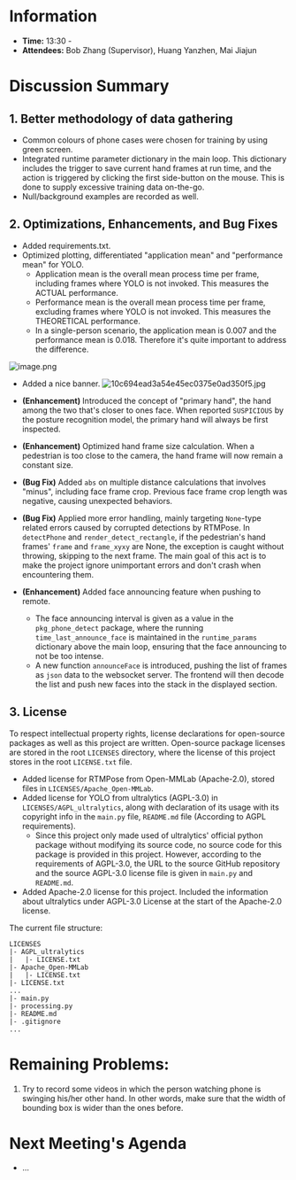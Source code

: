 # Information
- **Time:** 13:30 - 
- **Attendees:** Bob Zhang (Supervisor), Huang Yanzhen, Mai Jiajun
# Discussion Summary

## 1. Better methodology of data gathering
- Common colours of phone cases were chosen for training by using green screen.
- Integrated runtime parameter dictionary in the main loop. This dictionary includes the trigger to save current hand frames at run time, and the action is triggered by clicking the first side-button on the mouse. This is done to supply excessive training data on-the-go.
- Null/background examples are recorded as well. 

## 2. Optimizations, Enhancements, and Bug Fixes
- Added requirements.txt.
- Optimized plotting, differentiated "application mean" and "performance mean" for YOLO.
	- Application mean is the overall mean process time per frame, including frames where YOLO is not invoked. This measures the ACTUAL performance.
	- Performance mean is the overall mean process time per frame, excluding frames where YOLO is not invoked. This measures the THEORETICAL performance.
	- In a single-person scenario, the application mean is 0.007 and the performance mean is 0.018. Therefore it's quite important to address the difference.

![image.png](https://s2.loli.net/2025/02/19/czVgbA9xSUXtTv3.png)

- Added a nice banner.
![10c694ead3a54e45ec0375e0ad350f5.jpg](https://s2.loli.net/2025/02/19/7Ln8oyBCePxXmAg.jpg)

- **(Enhancement)** Introduced the concept of "primary hand", the hand among the two that's closer to ones face. When reported `SUSPICIOUS` by the posture recognition model, the primary hand will always be first inspected.
- **(Enhancement)** Optimized hand frame size calculation. When a pedestrian is too close to the camera, the hand frame will now remain a constant size.
- **(Bug Fix)** Added `abs` on multiple distance calculations that involves "minus", including face frame crop. Previous face frame crop length was negative, causing unexpected behaviors.
- **(Bug Fix)** Applied more error handling, mainly targeting `None`-type related errors caused by corrupted detections by RTMPose. In `detectPhone` and `render_detect_rectangle`, if the pedestrian's hand frames' `frame` and `frame_xyxy` are None, the exception is caught without throwing, skipping to the next frame. The main goal of this act is to make the project ignore unimportant errors and don't crash when encountering them.
- **(Enhancement)** Added face announcing feature when pushing to remote.
	- The face announcing interval is given as a value in the `pkg_phone_detect` package, where the running `time_last_announce_face` is maintained in the  `runtime_params` dictionary above the main loop, ensuring that the face announcing to not be too intense.
	- A new function `announceFace` is introduced, pushing the list of frames as `json` data to the websocket server. The frontend will then decode the list and push new faces into the stack in the displayed section.

## 3. License
To respect intellectual property rights, license declarations for open-source packages as well as this project are written. Open-source package licenses are stored in the root `LICENSES` directory, where the license of this project stores in the root `LICENSE.txt` file.
- Added license for RTMPose from Open-MMLab (Apache-2.0), stored files in `LICENSES/Apache_Open-MMLab`.
- Added license for YOLO from ultralytics (AGPL-3.0) in `LICENSES/AGPL_ultralytics`, along with declaration of its usage with its copyright info in the `main.py` file, `README.md` file (According to AGPL requirements).
	- Since this project only made used of ultralytics' official python package without modifying its source code, no source code for this package is provided in this project. However, according to the requirements of AGPL-3.0, the URL to the source GitHub repository and the source AGPL-3.0 license file is given in `main.py` and `README.md`.
- Added Apache-2.0 license for this project. Included the information about ultralytics under AGPL-3.0 License at the start of the Apache-2.0 license.

The current file structure:
```
LICENSES
|- AGPL_ultralytics
|	|- LICENSE.txt
|- Apache_Open-MMLab
|   |- LICENSE.txt
|- LICENSE.txt
...
|- main.py
|- processing.py
|- README.md
|- .gitignore
...
```

# Remaining Problems:
1. Try to record some videos in which the person watching phone is swinging his/her other hand. In other words, make sure that the width of bounding box is wider than the ones before.
# Next Meeting's Agenda
- ...

